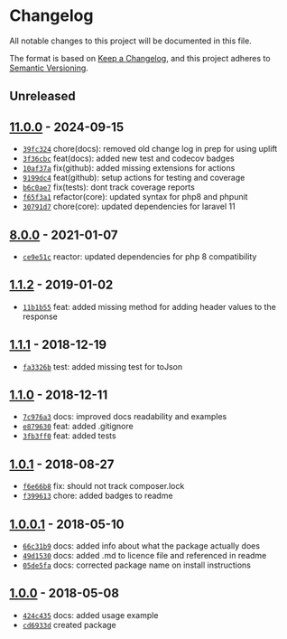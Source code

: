 # Changelog

All notable changes to this project will be documented in this file.

The format is based on [Keep a Changelog](https://keepachangelog.com/en/1.0.0/), and this project adheres to [Semantic Versioning](https://semver.org/spec/v2.0.0.html).

## Unreleased

## [11.0.0](https://github.com/myerscode/laravel-api-response/releases/tag/11.0.0) - 2024-09-15

- [`39fc324`](https://github.com/myerscode/laravel-api-response/commit/39fc324f050c3566ac10e7ab919dca910ed933a7) chore(docs): removed old change log in prep for using uplift
- [`3f36cbc`](https://github.com/myerscode/laravel-api-response/commit/3f36cbcc16df6ac21df3e81ceea32dca8d5b0efa) feat(docs): added new test and codecov badges
- [`10af37a`](https://github.com/myerscode/laravel-api-response/commit/10af37a597a4d0deccc2d8b058e3c1db6116ab06) fix(github): added missing extensions for actions
- [`9199dc4`](https://github.com/myerscode/laravel-api-response/commit/9199dc43bb2ef90c2af34fb4a98baaa788222834) feat(github): setup actions for testing and coverage
- [`b6c0ae7`](https://github.com/myerscode/laravel-api-response/commit/b6c0ae710aab76d8456e80b8d77737f80c1c25fc) fix(tests): dont track coverage reports
- [`f65f3a1`](https://github.com/myerscode/laravel-api-response/commit/f65f3a13da7c2c17c86c1c73baf614b0ffe41b99) refactor(core): updated syntax for php8 and phpunit
- [`30791d7`](https://github.com/myerscode/laravel-api-response/commit/30791d71cf0848f5af9b2b1f0cf1454bdd9b90ba) chore(core): updated dependencies for laravel 11

## [8.0.0](https://github.com/myerscode/laravel-api-response/releases/tag/8.0.0) - 2021-01-07

- [`ce9e51c`](https://github.com/myerscode/laravel-api-response/commit/ce9e51c9b528e06ca5808922eabad4bdfd47dfce) reactor: updated dependencies for php 8 compatibility

## [1.1.2](https://github.com/myerscode/laravel-api-response/releases/tag/1.1.2) - 2019-01-02

- [`11b1b55`](https://github.com/myerscode/laravel-api-response/commit/11b1b5535811003ab8c6b5fc56599368537cb878) feat: added missing method for adding header values to the response

## [1.1.1](https://github.com/myerscode/laravel-api-response/releases/tag/1.1.1) - 2018-12-19

- [`fa3326b`](https://github.com/myerscode/laravel-api-response/commit/fa3326b5ba808156412009fb21fd940d29470ad7) test: added missing test for toJson

## [1.1.0](https://github.com/myerscode/laravel-api-response/releases/tag/1.1.0) - 2018-12-11

- [`7c976a3`](https://github.com/myerscode/laravel-api-response/commit/7c976a31d2dc9a658f3cdb459435469242d6ae0b) docs: improved docs readability and examples
- [`e879630`](https://github.com/myerscode/laravel-api-response/commit/e879630172851b9b780ecec35fa901a57206d8a3) feat: added .gitignore
- [`3fb3ff0`](https://github.com/myerscode/laravel-api-response/commit/3fb3ff01c69d188304f8054429672f2af3839532) feat: added tests

## [1.0.1](https://github.com/myerscode/laravel-api-response/releases/tag/1.0.1) - 2018-08-27

- [`f6e66b8`](https://github.com/myerscode/laravel-api-response/commit/f6e66b8a7eaffda997e89c0c6798772653712d26) fix: should not track composer.lock
- [`f399613`](https://github.com/myerscode/laravel-api-response/commit/f39961388fef01b285fe34248f1f692a3c191f86) chore: added badges to readme

## [1.0.0.1](https://github.com/myerscode/laravel-api-response/releases/tag/1.0.0.1) - 2018-05-10

- [`66c31b9`](https://github.com/myerscode/laravel-api-response/commit/66c31b9256ec1e941262bffd1cb83cf541721048) docs: added info about what the package actually does
- [`49d1530`](https://github.com/myerscode/laravel-api-response/commit/49d15300bbd21c3dad05a0fb8beb7d803301787d) docs: added .md to licence file and referenced in readme
- [`05de5fa`](https://github.com/myerscode/laravel-api-response/commit/05de5fa6271f39770642ca984629ed0e9b1242e4) docs: corrected package name on install instructions

## [1.0.0](https://github.com/myerscode/laravel-api-response/releases/tag/1.0.0) - 2018-05-08

- [`424c435`](https://github.com/myerscode/laravel-api-response/commit/424c43564af6f3408de7139faa9304116b15e0ae) docs: added usage example
- [`cd6933d`](https://github.com/myerscode/laravel-api-response/commit/cd6933dd348124ddb5d80be02e0b80626ad6c8c9) created package
